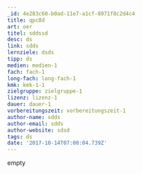 ```yaml
---
_id: 4e283c60-b0ad-11e7-a1cf-8971f8c2d4c4
title: qpc8d
art: oer
titel: sddssd
desc: ds
link: sdds
lernziele: dsds
tipp: ds
medien: medien-1
fach: fach-1
long-fach: long-fach-1
kmk: kmk-1-1
zielgruppe: zielgruppe-1
lizenz: lizenz-1
dauer: dauer-1
vorbereitungszeit: vorbereitungszeit-1
author-name: sdds
author-email: sdds
author-website: sdsd
tags: ds
date: '2017-10-14T07:00:04.739Z'
---
```

empty
